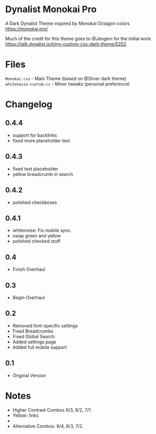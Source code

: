 # Dynalist Monokai Pro

A Dark Dynalist Theme inspired by Monokai Octagon colors <https://monokai.pro/> 

Much of the credit for this theme goes to @Jevgeni for the initial work
<https://talk.dynalist.io/t/my-custom-css-dark-theme/5202>


# Files
`Monokai.css` - Main Theme (based on @Silver dark theme)  
`whitenosie-custom.cc` - Minor tweaks (personal preference)

# Changelog

## 0.4.4
- support for backlinks
- fixed more placeholder text

## 0.4.3
- fixed text placeholder
- yellow breadcrumb in search

## 0.4.2
- polished checkboxes

## 0.4.1
- whitenoise: Fix mobile sync.
- swap green and yellow
- polished checked stuff

## 0.4
- Finish Overhaul

## 0.3
- Begin Overhaul

## 0.2
- Removed font-specific settings
- Fixed Breadcrumbs
- Fixed Global Search
- Added settings page
- Added full mobile support

## 0.1
- Original Version

# Notes
- Higher Contrast Combos 9/3, 8/2, 7/1.  
- Yellow: links 
- 
- Alternative Combos: 9/4, 8/3, 7/2.  